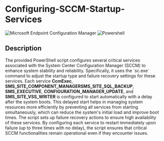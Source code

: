 <h1>Configuring-SCCM-Startup-Services</h1>
<p float="left">
  <img src="https://i.imgur.com/Wl8C0vj.png" alt="Microsoft Endpoint Configuration Manager" class="header-image"  />
  <img src="https://i.imgur.com/pV4rCdw.png" alt="Powershell" class="header-image" /> 
</p>



<h2>Description</h2>
The provided PowerShell script configures several critical services associated with the System Center Configuration Manager (SCCM) to enhance system stability and reliability. Specifically, it uses the `sc.exe` command to adjust the startup type and failure recovery settings for these services. Each service <b>CcmExec</b>, <b>SMS_SITE_COMPONENT_MANAGER</b><b>SMS_SITE_SQL_BACKUP</b>, <b>SMS_EXECUTIVE</b>, <b>CONFIGURATION_MANAGER_UPDATE</b>, and <b>SMS_SITE_VSS_WRITER</b> is configured to start automatically with a delay after the system boots. This delayed start helps in managing system resources more efficiently by preventing all services from starting simultaneously, which can reduce the system's initial load and improve boot times. The script sets up failure recovery actions to ensure high availability of these services. By configuring each service to restart immediately upon failure (up to three times with no delay), the script ensures that critical SCCM functionalities remain operational even if they encounter issues.
